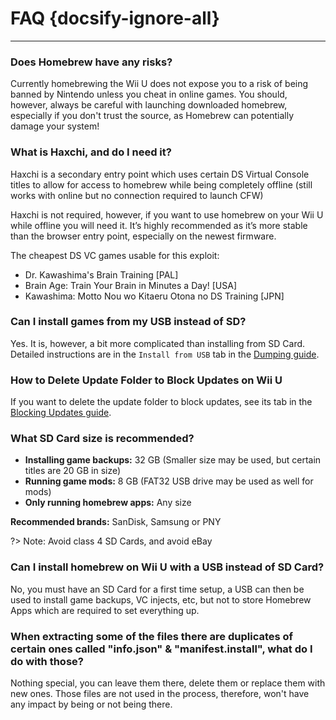 # FAQ {docsify-ignore-all}
---
### Does Homebrew have any risks?

Currently homebrewing the Wii U does not expose you to a risk of being banned by Nintendo unless you cheat in online games. You should, however, always be careful with launching downloaded homebrew, especially if you don't trust the source, as Homebrew can potentially damage your system!

### What is Haxchi, and do I need it?

Haxchi is a secondary entry point which uses certain DS Virtual Console titles to allow for access to homebrew while being completely offline (still works with online but no connection required to launch CFW)

Haxchi is not required, however, if you want to use homebrew on your Wii U while offline you will need it. It’s highly recommended as it’s more stable than the browser entry point, especially on the newest firmware.

The cheapest DS VC games usable for this exploit:  
 - Dr. Kawashima's Brain Training [PAL]
 - Brain Age: Train Your Brain in Minutes a Day! [USA]
 - Kawashima: Motto Nou wo Kitaeru Otona no DS Training [JPN]

### Can I install games from my USB instead of SD?

Yes. It is, however, a bit more complicated than installing from SD Card. Detailed instructions are in the `Install from USB` tab in the [Dumping guide](extras/dump-games).

### How to Delete Update Folder to Block Updates on Wii U

If you want to delete the update folder to block updates, see its tab in the [Blocking Updates guide](extras/block-updates).

### What SD Card size is recommended?

 - **Installing game backups:** 32 GB  (Smaller size may be used, but certain titles are 20 GB in size)
 - **Running game mods:** 8 GB  (FAT32 USB drive may be used as well for mods)
 - **Only running homebrew apps:** Any size

**Recommended brands:** SanDisk, Samsung or PNY

?> Note: Avoid class 4 SD Cards, and avoid eBay

### Can I install homebrew on Wii U with a USB instead of SD Card?

No, you must have an SD Card for a first time setup, a USB can then be used to install game backups, VC injects, etc, but not to store Homebrew Apps which are required to set everything up.

### When extracting some of the files there are duplicates of certain ones called "info.json" & "manifest.install", what do I do with those?

Nothing special, you can leave them there, delete them or replace them with new ones. Those files are not used in the process, therefore, won't have any impact by being or not being there.